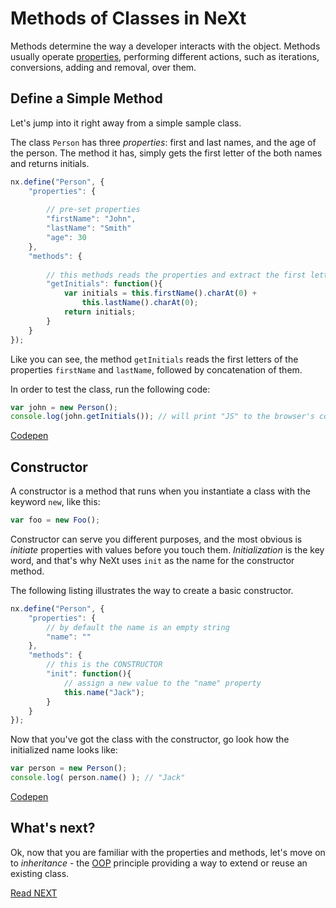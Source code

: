 # Methods of Classes in NeXt
Methods determine the way a developer interacts with the object. Methods usually operate [properties](tutorial-004-1.md), performing different actions, such as iterations, conversions, adding and removal, over them.

## Define a Simple Method
Let's jump into it right away from a simple sample class.

The class ```Person``` has three *properties*: first and last names, and the age of the person. The method it has, simply gets the first letter of the both names and returns initials.

```JavaScript
nx.define("Person", {
	"properties": {
	
		// pre-set properties
		"firstName": "John",
		"lastName": "Smith"
		"age": 30
	},
	"methods": {
	
		// this methods reads the properties and extract the first letters of first and last names, contatenating them afterwards
		"getInitials": function(){
			var initials = this.firstName().charAt(0) + 
				this.lastName().charAt(0); 
			return initials;
		}
	}
});
```

Like you can see, the method ```getInitials``` reads the first letters of the properties ```firstName``` and ```lastName```, followed by concatenation of them.

In order to test the class, run the following code:

```JavaScript
var john = new Person();
console.log(john.getInitials()); // will print "JS" to the browser's console
```

[Codepen]()

## Constructor
A constructor is a method that runs when you instantiate a class with the keyword ```new```, like this:

```JavaScript
var foo = new Foo();
```

Constructor can serve you different purposes, and the most obvious is *initiate* properties with values before you touch them. *Initialization* is the key word, and that's why NeXt uses ```init``` as the name for the constructor method. 

The following listing illustrates the way to create a basic constructor.

```JavaScript
nx.define("Person", {
	"properties": {
		// by default the name is an empty string
		"name": ""
	},
	"methods": {
		// this is the CONSTRUCTOR
		"init": function(){
			// assign a new value to the "name" property
			this.name("Jack");
		}
	}
}); 
```

Now that you've got the class with the constructor, go look how the initialized name looks like:

```JavaScript
var person = new Person();
console.log( person.name() ); // "Jack"
```

[Codepen](http://codepen.io/NEXTSUPPORT/pen/rLgRJk)

## What's next?
Ok, now that you are familiar with the properties and methods, let's move on to *inheritance* - the [OOP](tutorial-004.md) principle providing a way to extend or reuse an existing class. 

[Read NEXT](tutorial-004-3.md)